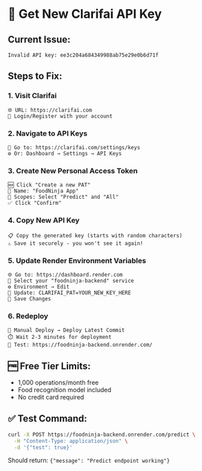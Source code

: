 # 🔑 Get New Clarifai API Key

## Current Issue:
```
Invalid API key: ee3c204a684349988ab75e29e0b6d71f
```

## Steps to Fix:

### 1. Visit Clarifai
```
🌐 URL: https://clarifai.com
👤 Login/Register with your account
```

### 2. Navigate to API Keys
```
🔑 Go to: https://clarifai.com/settings/keys
⚙️ Or: Dashboard → Settings → API Keys
```

### 3. Create New Personal Access Token
```
🆕 Click "Create a new PAT"
📝 Name: "FoodNinja App"
🔐 Scopes: Select "Predict" and "All"
✅ Click "Confirm"
```

### 4. Copy New API Key
```
📋 Copy the generated key (starts with random characters)
⚠️ Save it securely - you won't see it again!
```

### 5. Update Render Environment Variables
```
🌐 Go to: https://dashboard.render.com
📱 Select your "foodninja-backend" service
⚙️ Environment → Edit
🔄 Update: CLARIFAI_PAT=YOUR_NEW_KEY_HERE
💾 Save Changes
```

### 6. Redeploy
```
🔄 Manual Deploy → Deploy Latest Commit
⏱️ Wait 2-3 minutes for deployment
🧪 Test: https://foodninja-backend.onrender.com/
```

## 🆓 Free Tier Limits:
- 1,000 operations/month free
- Food recognition model included
- No credit card required

## ✅ Test Command:
```bash
curl -X POST https://foodninja-backend.onrender.com/predict \
  -H "Content-Type: application/json" \
  -d '{"test": true}'
```

Should return: `{"message": "Predict endpoint working"}`
